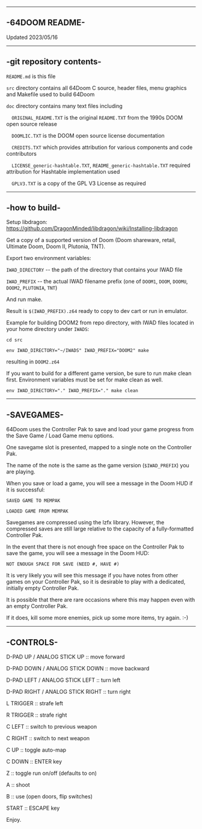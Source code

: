 ---------------
-64DOOM README-
---------------


Updated 2023/05/16


-------------------------
-git repository contents-
-------------------------

`README.md` is this file

`src` directory contains all 64Doom C source, header files, menu graphics and Makefile used to build 64Doom

`doc` directory contains many text files including

`  ORIGINAL_README.TXT` is the original `README.TXT` from the 1990s DOOM open source release
  
`  DOOMLIC.TXT` is the DOOM open source license documentation
  
`  CREDITS.TXT` which provides attribution for various components and code contributors
  
`  LICENSE_generic-hashtable.TXT`, `README_generic-hashtable.TXT` required attribution for Hashtable implementation used
  
`  GPLV3.TXT` is a copy of the GPL V3 License as required

--------------
-how to build-
--------------
Setup libdragon: https://github.com/DragonMinded/libdragon/wiki/Installing-libdragon

Get a copy of a supported version of Doom (Doom shareware, retail, Ultimate Doom, Doom II, Plutonia, TNT).

Export two environment variables:

`IWAD_DIRECTORY` -- the path of the directory that contains your IWAD file

`IWAD_PREFIX` -- the actual IWAD filename prefix (one of `DOOM1`, `DOOM`, `DOOMU`, `DOOM2`, `PLUTONIA`, `TNT`)

And run make.

Result is `$(IWAD_PREFIX).z64` ready to copy to dev cart or run in emulator.

Example for building DOOM2 from repo directory, with IWAD files located in your home directory under `IWADS`:

`cd src`

`env IWAD_DIRECTORY="~/IWADS" IWAD_PREFIX="DOOM2" make`

resulting in `DOOM2.z64`

If you want to build for a different game version, be sure to run make clean first. Environment variables must be set for make clean as well.

`env IWAD_DIRECTORY="." IWAD_PREFIX="." make clean`


-----------
-SAVEGAMES-
-----------

64Doom uses the Controller Pak to save and load your game progress from the Save Game / Load Game menu options.

One savegame slot is presented, mapped to a single note on the Controller Pak.

The name of the note is the same as the game version (`$IWAD_PREFIX`) you are playing.

When you save or load a game, you will see a message in the Doom HUD if it is successful:

`SAVED GAME TO MEMPAK`

`LOADED GAME FROM MEMPAK`

Savegames are compressed using the lzfx library. However, the compressed saves are still large relative to the capacity of a fully-formatted Controller Pak. 

In the event that there is not enough free space on the Controller Pak to save the game, you will see a message in the Doom HUD:

`NOT ENOUGH SPACE FOR SAVE (NEED #, HAVE #)`

It is very likely you will see this message if you have notes from other games on your Controller Pak, so it is desirable to play with a dedicated, initially empty
Controller Pak. 

It is possible that there are rare occasions where this may happen even with an empty Controller Pak. 

If it does, kill some more enemies, pick up some more items, try again. :-)

----------
-CONTROLS-
----------

D-PAD UP / ANALOG STICK UP :: move forward

D-PAD DOWN / ANALOG STICK DOWN :: move backward

D-PAD LEFT / ANALOG STICK LEFT :: turn left

D-PAD RIGHT / ANALOG STICK RIGHT :: turn right

L TRIGGER :: strafe left

R TRIGGER :: strafe right

C LEFT :: switch to previous weapon

C RIGHT :: switch to next weapon

C UP :: toggle auto-map

C DOWN :: ENTER key

Z :: toggle run on/off (defaults to on)

A :: shoot

B :: use (open doors, flip switches)

START :: ESCAPE key


Enjoy.
